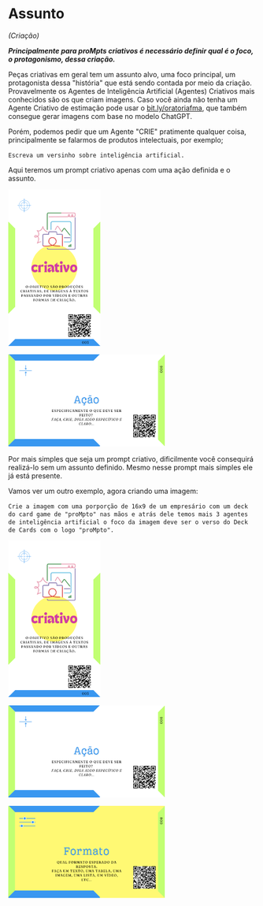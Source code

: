 # Assunto
*(Criação)*

***Principalmente para proMpts criativos é necessário definir qual é o foco, o protagonismo, dessa criação.***

Peças criativas em geral tem um assunto alvo, uma foco principal, um protagonista dessa "história" que está sendo contada por meio da criação. Provavelmente os Agentes de Inteligência Artificial (Agentes) Criativos mais conhecidos são os que criam imagens. Caso você ainda não tenha um Agente Criativo de estimação pode usar o [bit.ly/oratoriafma](https://bit.ly/oratoriafma), que também consegue gerar imagens com base no modelo ChatGPT.

Porém, podemos pedir que um Agente "CRIE" pratimente qualquer coisa, principalmente se falarmos de produtos intelectuais, por exemplo;

```
Escreva um versinho sobre inteligência artificial.
```

Aqui teremos um prompt criativo apenas com uma ação definida e o assunto. 

[<img src="/imagens/cards/4.png" width="187" height="318">](tipos-de-prompt/criativo.md)

[<img src="/imagens/cards/7.png"  width="318" height="187">](partes-de-prompt/acao.md)

Por mais simples que seja um prompt criativo, dificilmente você consequirá realizá-lo sem um assunto definido. Mesmo nesse prompt mais simples ele já está presente. 

Vamos ver um outro exemplo, agora criando uma imagem:

```
Crie a imagem com uma porporção de 16x9 de um empresário com um deck do card game de "proMpto" nas mãos e atrás dele temos mais 3 agentes de inteligência artificial o foco da imagem deve ser o verso do Deck de Cards com o logo "proMpto".
```

[<img src="/imagens/cards/4.png" width="187" height="318">](tipos-de-prompt/criativo.md)

[<img src="/imagens/cards/7.png"  width="318" height="187">](partes-de-prompt/acao.md)

[<img src="/imagens/cards/9.png"  width="318" height="187">](partes-de-prompt/controle/formato.md)
